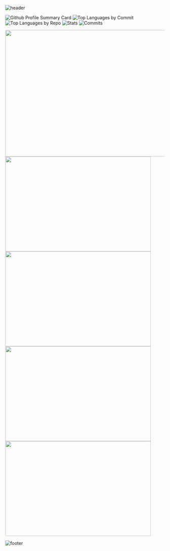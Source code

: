 
![header](https://capsule-render.vercel.app/api?type=waving&color=gradient&height=170&section=header&text=Gregory%20Redos&fontSize=90&animation=scaleIn&desc=Student%20at%20Makers%20Academy&descAlignY=75&descAlign=72)


![Github Profile Summary Card](http://github-profile-summary-cards.vercel.app/api/cards/profile-details?username=G-Redos&theme=2077)
![Top Languages by Commit](http://github-profile-summary-cards.vercel.app/api/cards/most-commit-language?username=G-Redos&theme=2077)
![Top Languages by Repo](http://github-profile-summary-cards.vercel.app/api/cards/repos-per-language?username=G-Redos&theme=2077) 
![Stats](http://github-profile-summary-cards.vercel.app/api/cards/stats?username=G-Redos&theme=2077)
![Commits](http://github-profile-summary-cards.vercel.app/api/cards/productive-time?username=G-Redos&theme=2077&gmtOffset=1)




<img height="400px" width="934px" Align="center" src="http://github-profile-summary-cards.vercel.app/api/cards/profile-details?username=G-Redos&theme=github"/>
<img height="300px" width="460px" Align="center" src="http://github-profile-summary-cards.vercel.app/api/cards/most-commit-language?username=G-Redos&theme=github"/>
<img height="300em" width="460em" Align="center" src="http://github-profile-summary-cards.vercel.app/api/cards/repos-per-language?username=G-Redos&theme=github"/>
<img height="300em" width="460em" Align="center" src="http://github-profile-summary-cards.vercel.app/api/cards/stats?username=G-Redos&theme=github"/>
<img height="300em" width="460em" Align="center" src="http://github-profile-summary-cards.vercel.app/api/cards/productive-time?username=G-Redos&theme=github&gmtOffset=1"/>


<!-- # Reach me -->

![footer](https://capsule-render.vercel.app/api?type=waving&color=gradient&height=80&section=footer)